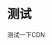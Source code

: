 # 测试

测试一下CDN<img id='wx' src=https://oss-pic.wangshaogang.com/1586691274026-8b003750-4bff-4911-9fba-76b70cf10abe.jpg style='width: 0' onclick="this.style.width='0'">
